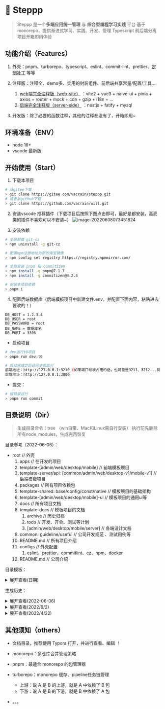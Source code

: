 # :footprints: Steppp

> Steppp 是一个**多端应用统一管理** 与 **综合型编程学习实践** 平台
> 基于monorepo，提供渐进式学习、实践、开发、管理 Typescript 前后端分离项目开箱即用体验

## 功能介绍（Features）

1.  外壳：pnpm、turborepo、typescript、eslint、commit-lint、prettier、[定制补丁](https://blog.csdn.net/qq_32429257/article/details/111051217) 等等
2.  注释版：注释全、demo多、实用的封装组件、前后端共享常量/配置/工具...
    1.  [web端完全注释版（web-site）](4-web/README.md) ：vite2 + vue3 + naive-ui + pinia + axios + router + mock + cdn + gzip + i18n + ...
    2.  [后端完全注释版（server-side）](3-server/README.md) ：nestjs + fatify + mysql

3.  开发版：除了必要的函数注释，其他的注释都没有了，开箱即用~

## 环境准备（ENV）

-   node 16+
-   vscode 最新版

## 开始使用（Start）

1. 下载本项目

```sh
# 从gitee下载
> git clone https://gitee.com/vacrain/steppp.git
# 或者从github下载
> git clone https://github.com/vacrain/will.git
```

2. 安装vscode 推荐插件（下载项目后按照下图点击即可，最好是都安装，高亮类的插件不喜欢可以不安装~）
   ![image-20220608073451824](https://raw.githubusercontent.com/vacrain/typora_img/main/2022/2022-06-08_07-34-51_image-20220608073451824.png)

3. 安装依赖

```sh
# 全局卸载 git-cz
> npm uninstall -g git-cz

# 配置npm注册地址为新的淘宝镜像
> npm config set registry https://registry.npmmirror.com/

# 全局安装 pnpm 和 commitizen
> npm install -g pnpm@7.1.7
> npm install -g commitizen@4.2.4

# 安装本项目依赖
> pnpm i
```

4. 配置后端数据库（后端模板项目中新建文件.env，并配置下面内容，粘贴进去要改的！）

```
DB_HOST = 1.2.3.4
DB_USER = root
DB_PASSWORD = root
DB_NAME = 数据库名
DB_PORT = 3306
```

- 启动项目

```sh
# dev运行t0项目
> pnpm run dev:t0

# 启动完成之后访问主页即可
前端地址：http://127.0.0.1:3210 (如果端口号被占用的话，也可能是3211、3212...具体看控制台吧 )
后端地址：http://127.0.0.1:3000
```

- 提交：

```sh
# 根目录运行
> pnpm run commit
```



## 目录说明（Dir）

> 生成目录命令：tree （win自带、Mac和Linux需自行安装）
> 执行前先删除所有node_modules，生成完再恢复

目录参考（2022-06-06）：

- root // 外壳
  1. apps // 在开发的项目
    1. template-[admin/web/desktop/mobile] // 前端模板项目
    2. template-server/api: [common/admin/web/desktop-v1/mobile-v1] // 后端模板项目
  2. packages // 所有项目依赖包
    1. template-shared: base/config/const/native // 模板项目的基础架构
    2. template-[admin/web/desktop/mobile]-ui // 模板项目的通用ui等
  3. docs // 所有项目文档
    1. template-docs // 模板项目的文档
       1. archive // 历史归档
       2. todo // 开发、开会、测试等计划
       3. [admin/web/desktop/mobile/server] // 各端设计文档
    2. common: guideline/useful // 公司开发规范 、测试用例等
    3. README.md // 所有项目介绍
  4. configs // 外壳配置
     1. eslint、prettier、commitlint、cz、npm、docker
  5. README.md // 公司介绍



目录模板：

<details>
<summary>展开查看(日期)</summary>
<pre><code>.
粘贴目录树结构
</code></pre>
</details>


生成历史：

<details>
<summary>展开查看(2022-06-06)</summary>
<pre><code>.
├── README.md
├── apps
│   ├── steppp-playground
│   │   ├── index.html
│   │   ├── mock
│   │   ├── package.json
│   │   ├── src
│   │   │   ├── App.vue
│   │   │   ├── api
│   │   │   ├── assets
│   │   │   ├── base
│   │   │   │   ├── components
│   │   │   │   ├── entry
│   │   │   │   ├── hooks
│   │   │   │   ├── i18n
│   │   │   │   ├── layout
│   │   │   │   ├── typings
│   │   │   │   └── utils
│   │   │   ├── main.ts
│   │   │   ├── view-playground
│   │   │   └── view-web
│   │   ├── tsconfig.json
│   │   ├── tsconfig.node.json
│   │   └── vite.config.ts
│   ├── steppp-provider
│   └── steppp-server
│       ├── package.json
│       ├── plugins
│       ├── src
│       │   ├── app.js
│       │   ├── routes
│       │   └── utils
│       └── test
├── docs
│   └── steppp-docs
│       ├── 0-guideline
│       ├── 1-todo
│       ├── 2-tools
│       ├── 3-server
│       ├── 4-web
│       ├── 8_Archives
│       └── README.md
├── package.json
├── packages
│   ├── steppp-shared
│   │   ├── a.js
│   │   └── package.json
│   └── steppp-ui
│       ├── b.js
│       └── package.json
├── pnpm-lock.yaml
└── pnpm-workspace.yaml
</code></pre>
</details>

<details>
<summary>展开查看(2022/6/2)</summary>
<pre><code>.
├── .husky // commit 拦截校验
├── .vscode // vscdoe配置
├── .commitlintrc.js // 校验配置
├── .cz-config.js // 提交辅助配置
├── .eslintignore // eslint验证无视文件配置
├── .eslintrc.js // eslint配置
├── .gitignore // 版本管理黑名单
├── .npmrc // npm配置
├── .prettierignore // 代码格式化黑名单
├── .prettierrc.js // 自动代码格式化配置
├── LICENSE // 开源协议
├── package.json // 本项目的校验管理
├── pnpm-lock.yaml // 锁定版本
├── README.md // 当前文件
├── docs // 项目文档
└── apps // monorepo主项目
    ├── quan // 前端vue项目
    │   ├── README.md
    │   ├── index.html
    │   ├── mock
    │   │   └── index.ts
    │   ├── node_modules
    │   ├── package.json
    │   ├── src
    │   │   ├── App.vue
    │   │   ├── api
    │   │   ├── assets
    │   │   ├── base
    │   │   │   ├── components
    │   │   │   ├── entry
    │   │   │   ├── hooks
    │   │   │   ├── i18n
    │   │   │   ├── layout
    │   │   │   ├── typings
    │   │   │   └── utils
    │   │   ├── main.ts
    │   │   ├── view-playground
    │   │   └── view-web
    │   ├── tsconfig.json
    │   ├── tsconfig.node.json
    │   └── vite.config.ts
    ├── server // 服务端项目
    │   ├── README.md
    │   ├── node_modules
    │   ├── package.json
    │   ├── plugins
    │   ├── pnpm-lock.yaml
    │   ├── src
    │   │   ├── app.js
    │   │   ├── routes // 接口都在这里
    │   │   └── utils
    │   └── test
    │       └── test.http // 接口测试，需要配合插件使用
    ├── shared // 各个子项目共享内容
    ├── node_modules
    ├── package.json // monorepo的主package配置
    ├── pnpm-lock.yaml // ...
    └── pnpm-workspace.yaml // monorepo项目目录配置
</code></pre>
</details>

<details>
<summary>展开查看(2022/4/22)</summary>
<pre><code>.
├── src
│   ├── assets
│   │   ├── css // ssc
│   │   ├── js // sj
│   │   ├── media // 各种静态媒体文件咯
│   │   │   └── public
│   │   └── plugins // 插件
│   ├── etc // 就是你项目招新人了，不要让他动这里的东西！
│   │   ├── api // ipa
│   │   ├── config // 软件的全局设定，比如常量、路由
│   │   ├── typings // 打开看看吧，全是全局声明，各种type、interface
│   │   ├── pinia // 状态管理，没用stroe因为和providers首字母重了
│   │   ├── providers // provider啥的，全局拿捏了属于是
│   │   └── utils // 系统工具包
│   │       └── hooks // app的hooks
│   └── spec // 具体业务
│       ├── field1 // 一个demo说明
│       ├── home // 主页
│       ├── pinia // pinia演示
│       └── ... // 其他demo演示
└── steppp-docs // 全部文档（好像就一个文件，bushi
</code></pre>
</details>




## 其他须知（others）

- 文档目录，推荐使用 Typora 打开，并进行查看、编辑 ！
- monorepo：多仓库合并管理策略
- pnpm：最适合 monorepo 的包管理器
- turborepo：monorepo 缓存、pipeline任务链管理
  - 上游：说 A 是 B 的上游，就是 A 中依赖了 B 包
  - 下游：说 A 是 B 的下游，就是 B 中依赖了 A 包

- 。。。

